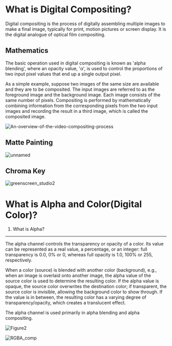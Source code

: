 What is Digital Compositing?
========================
Digital compositing is the process of digitally assembling multiple images to make a final image, typically for print, motion pictures or screen display. It is the digital analogue of optical film compositing.

Mathematics
-----------
The basic operation used in digital compositing is known as 'alpha blending', where an opacity value, 'α', is used to control the proportions of two input pixel values that end up a single output pixel.

As a simple example, suppose two images of the same size are available and they are to be composited. The input images are referred to as the foreground image and the background image. Each image consists of the same number of pixels. Compositing is performed by mathematically combining information from the corresponding pixels from the two input images and recording the result in a third image, which is called the composited image.


![An-overview-of-the-video-compositing-process](https://user-images.githubusercontent.com/71237760/93716938-7ccdd680-fbad-11ea-9b13-9cb3e7d90d88.png)

Matte Painting
----------------
![unnamed](https://user-images.githubusercontent.com/71237760/93717006-f1a11080-fbad-11ea-89af-0b88f1da668c.jpg)

Chroma Key
-----------

![greenscreen_studio2](https://user-images.githubusercontent.com/71237760/93717063-447ac800-fbae-11ea-85aa-33bf9213509a.jpg)



What is Alpha and Color(Digital Color)?
====================================
1. What is Alpha?
-------------
The alpha channel controls the transparency or opacity of a color. Its value can be represented as a real value, a percentage, or an integer: full transparency is 0.0, 0% or 0, whereas full opacity is 1.0, 100% or 255, respectively.

When a color (source) is blended with another color (background), e.g., when an image is overlaid onto another image, the alpha value of the source color is used to determine the resulting color. If the alpha value is opaque, the source color overwrites the destination color; if transparent, the source color is invisible, allowing the background color to show through. If the value is in between, the resulting color has a varying degree of transparency/opacity, which creates a translucent effect.

The alpha channel is used primarily in alpha blending and alpha compositing.

![Figure2](https://user-images.githubusercontent.com/71237760/93716869-1052d780-fbad-11ea-930e-6e0326addb04.jpg)


![RGBA_comp](https://user-images.githubusercontent.com/71237760/93716906-4d1ece80-fbad-11ea-8d89-f7ef9df2a495.png)


